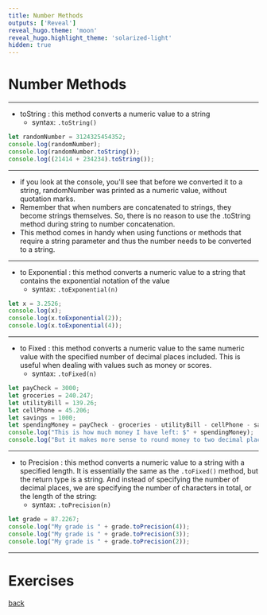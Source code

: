 ```yaml
---
title: Number Methods
outputs: ['Reveal']
reveal_hugo.theme: 'moon'
reveal_hugo.highlight_theme: 'solarized-light'
hidden: true
---
```


# Number Methods

---

* toString : this method converts a numeric value to a string
  * syntax: `.toString()`

```js
let randomNumber = 3124325454352;
console.log(randomNumber);
console.log(randomNumber.toString());
console.log((21414 + 234234).toString());
```

---

* if you look at the console, you'll see that before we converted it to a string, randomNumber was printed as a numeric value, without quotation marks.
* Remember that when numbers are concatenated to strings, they become strings themselves. So, there is no reason to use the .toString method during string to number concatenation.
* This method comes in handy when using functions or methods that require a string parameter and thus the number needs to be converted to a string.

---

* to Exponential : this method converts a numeric value to a string that contains the exponential notation of the value
  * syntax: `.toExponential(n)`

```js
let x = 3.2526;
console.log(x);
console.log(x.toExponential(2));
console.log(x.toExponential(4));
```

---

* to Fixed : this method converts a numeric value to the same numeric value with the specified number of decimal places included. This is useful when dealing with values such as money or scores.
  * syntax: `.toFixed(n)`

```js
let payCheck = 3000;
let groceries = 240.247;
let utilityBill = 139.26;
let cellPhone = 45.206;
let savings = 1000;
let spendingMoney = payCheck - groceries - utilityBill - cellPhone - savings;
console.log("This is how much money I have left: $" + spendingMoney);
console.log("But it makes more sense to round money to two decimal places, like this : $" + spendingMoney.toFixed(2));
```

---

* to Precision : this method converts a numeric value to a string with a specified length. It is essentially the same as the `.toFixed()` method, but the return type is a string. And instead of specifying the number of decimal places, we are specifying the number of characters in total, or the length of the string:
  * syntax: `.toPrecision(n)`

```js
let grade = 87.2267;
console.log("My grade is " + grade.toPrecision(4));
console.log("My grade is " + grade.toPrecision(3));
console.log("My grade is " + grade.toPrecision(2));
```

---
# Exercises


[back](..)